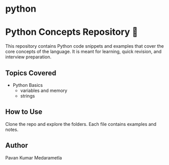 # python

# Python Concepts Repository 🐍

This repository contains Python code snippets and examples that cover the core concepts of the language. It is meant for learning, quick revision, and interview preparation.

## Topics Covered
- Python Basics
    - variables and memory
    - strings
  
  
## How to Use
Clone the repo and explore the folders. Each file contains examples and notes.

## Author
Pavan Kumar Medarametla
